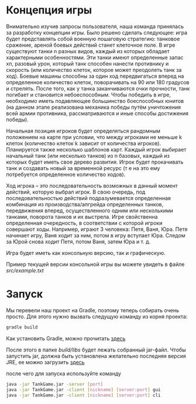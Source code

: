 # **Концепция игры**

Внимательно изучив запросы пользователя, наша команда принялась за разработку концепции игры. Было решено сделать следующее: игра будет представлять собой военную пошаговую стратегию: танковое сражение, ареной боевых действий станет клеточное поле. В игре существуют танки n разных видов, каждый из которых обладает характерными особенностями. Эти танки имеют определенные запас хп, разовый урон, который танк способен нанести противнику и скорость (или количество клеток, которое может преодолеть танк за ход). Боевые машины способны за один ход передвигаться вперед на определенное количество клеток, поворачивать на 90 или 180 градусов и стрелять. После того, как у танка заканчиваются очки прочности, танк погибает и становится небоеспособным. Чтобы победить в игре, необходимо иметь подавляющее большинство боеспособных юнитов (на данном этапе реализована механика победы путём уничтожения всей армии противника, рассматриваются и иные способы достижения победы). 

Начальная позиция игроков будет определяться рандомным положением на карте при условии, что между игроками не меньше k клеток (количество клеток k зависит от количества игроков). Планируется также несколько шаблонов карт. Каждый игрок выбирает начальный танк (или несколько танков) из n базовых, каждый из которых будет иметь свое дерево развития. Игрок будет прокачивать танк и создавать новый за временной ресурс (т е на это ему потребуется определенное количество ходов).

Ход игрока – это последовательность возможных в данный момент действий, которую выбрал игрок. В свою очередь, под последовательностью действий подразумевается определенная комбинация из производства/апгрейда определенных танков, передвижения вперед, осуществленного одним или несколькими танками, поворота танков и их выстрела. Игре свойственна определенная очередность, в соответствии с которой игроки совершают ходы. Например, играют 3 человека: Петя, Ваня, Юра. Петя начинает игру, Ваня ходит за ним, потом в игру вступает Юра. Следом за Юрой снова ходит Петя, потом Ваня, затем Юра и т. д.

Игра будет иметь как консольную версию, так и графическую.

Пример текущей версии консольной игры вы можете увидеть в файле *src/example.txt*

# **Запуск**
Мы перевели наш проект на Gradle, поэтому теперь собирать очень просто. Для этого нужно вызвать следущую команду из корня проекта:
```bash
gradle build
```
Как установить Gradle, можно прочитать [здесь](https://docs.gradle.org/current/userguide/installation.html)

После этого в папке *build/libs* будет лежать собранный jar-файл. Чтобы запустить jar,
 должна быть установлена желательно последняя версия JRE, ее можно загрузить [здесь](https://www.oracle.com/java/technologies/javase-jre8-downloads.html)
 
 после чего для запуска используйте команду
 ```bash
 java -jar TankGame.jar -server [port]
 java -jar TankGame.jar -client [nickname] [server:port] gui
 java -jar TankGame.jar -client [nickname] [server:port] cli
 ```


